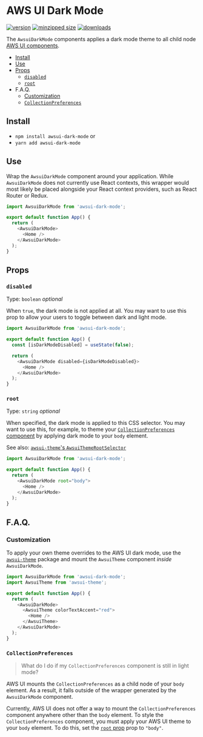 # AWS UI Dark Mode

[![version](https://img.shields.io/npm/v/awsui-dark-mode.svg)](https://www.npmjs.com/package/awsui-dark-mode)
[![minzipped size](https://img.shields.io/bundlephobia/minzip/awsui-dark-mode.svg)](https://www.npmjs.com/package/awsui-dark-mode)
[![downloads](https://img.shields.io/npm/dt/awsui-dark-mode.svg)](https://www.npmjs.com/package/awsui-dark-mode)

The `AwsuiDarkMode` components applies a dark mode theme to all child node
[AWS UI components](https://www.npmjs.com/package/@awsui/components-react).

- [Install](#install)
- [Use](#use)
- [Props](#props)
  - [`disabled`](#disabled)
  - [`root`](#root)
- F.A.Q.
  - [Customization](#customizion)
  - [`CollectionPreferences`](#collectionpreferences)

## Install

- `npm install awsui-dark-mode` or
- `yarn add awsui-dark-mode`

## Use

Wrap the `AwsuiDarkMode` component around your application. While
`AwsuiDarkMode` does not currently use React contexts, this wrapper would most
likely be placed alongside your React context providers, such as React Router or
Redux.

```javascript
import AwsuiDarkMode from 'awsui-dark-mode';

export default function App() {
  return (
    <AwsuiDarkMode>
      <Home />
    </AwsuiDarkMode>
  );
}
```

## Props

### `disabled`

Type: `boolean` _optional_

When `true`, the dark mode is not applied at all. You may want to use this prop
to allow your users to toggle between dark and light mode.

```javascript
import AwsuiDarkMode from 'awsui-dark-mode';

export default function App() {
  const [isDarkModeDisabled] = useState(false);

  return (
    <AwsuiDarkMode disabled={isDarkModeDisabled}>
      <Home />
    </AwsuiDarkMode>
  );
}
```

### `root`

Type: `string` _optional_

When specified, the dark mode is applied to this CSS selector. You may want to
use this, for example, to theme your
[`CollectionPreferences` component](#collectionpreferences) by applying dark
mode to your `body` element.

See also:
[`awsui-theme`'s `AwsuiThemeRootSelector`](https://github.com/CharlesStover/awsui-theme#awsuithemerootselector)

```javascript
import AwsuiDarkMode from 'awsui-dark-mode';

export default function App() {
  return (
    <AwsuiDarkMode root="body">
      <Home />
    </AwsuiDarkMode>
  );
}
```

## F.A.Q.

### Customization

To apply your own theme overrides to the AWS UI dark mode, use the
[`awsui-theme`](https://www.npmjs.com/package/awsui-theme) package and mount the
`AwsuiTheme` component _inside_ `AwsuiDarkMode`.

```javascript
import AwsuiDarkMode from 'awsui-dark-mode';
import AwsuiTheme from 'awsui-theme';

export default function App() {
  return (
    <AwsuiDarkMode>
      <AwsuiTheme colorTextAccent="red">
        <Home />
      </AwsuiTheme>
    </AwsuiDarkMode>
  );
}
```

### `CollectionPreferences`

> What do I do if my `CollectionPreferences` component is still in light mode?

AWS UI mounts the `CollectionPreferences` as a child node of your `body`
element. As a result, it falls outside of the wrapper generated by the
`AwsuiDarkMode` component.

Currently, AWS UI does not offer a way to mount the `CollectionPreferences`
component anywhere other than the `body` element. To style the
`CollectionPreferences` component, you must apply your AWS UI theme to your
`body` element. To do this, set the [`root` prop](#root) prop to `"body"`.
